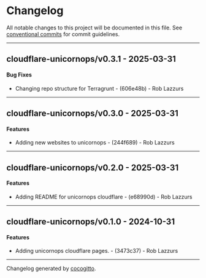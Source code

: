 # Changelog
All notable changes to this project will be documented in this file. See [conventional commits](https://www.conventionalcommits.org/) for commit guidelines.

- - -
## cloudflare-unicornops/v0.3.1 - 2025-03-31
#### Bug Fixes
- Changing repo structure for Terragrunt - (606e48b) - Rob Lazzurs

- - -

## cloudflare-unicornops/v0.3.0 - 2025-03-31
#### Features
- Adding new websites to unicornops - (244f689) - Rob Lazzurs

- - -

## cloudflare-unicornops/v0.2.0 - 2025-03-31
#### Features
- Adding README for unicornops cloudflare - (e68990d) - Rob Lazzurs

- - -

## cloudflare-unicornops/v0.1.0 - 2024-10-31
#### Features
- Adding unicornops cloudflare pages. - (3473c37) - Rob Lazzurs

- - -

Changelog generated by [cocogitto](https://github.com/cocogitto/cocogitto).